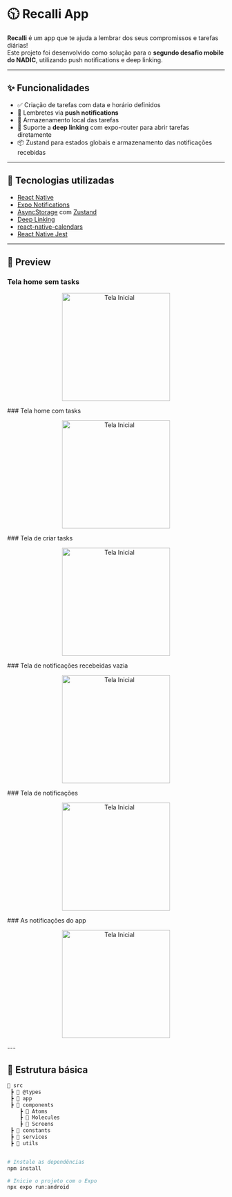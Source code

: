 # 🕥 Recalli App

**Recalli** é um app que te ajuda a lembrar dos seus compromissos e tarefas diárias!  
Este projeto foi desenvolvido como solução para o **segundo desafio mobile do NADIC**, utilizando push notifications e deep linking.

---

## ✨ Funcionalidades

- ✅ Criação de tarefas com data e horário definidos
- 🔔 Lembretes via **push notifications**
- 💾 Armazenamento local das tarefas
- 🔗 Suporte a **deep linking** com expo-router para abrir tarefas diretamente
- 📦 Zustand para estados globais e armazenamento das notificações recebidas

---

## 🚀 Tecnologias utilizadas

- [React Native](https://reactnative.dev/)
- [Expo Notifications](https://docs.expo.dev/versions/latest/sdk/notifications/)
- [AsyncStorage](https://react-native-async-storage.github.io/async-storage/) com [Zustand](https://zustand-demo.pmnd.rs/)
- [Deep Linking](https://reactnavigation.org/docs/deep-linking/)
- [react-native-calendars](https://github.com/wix/react-native-calendars)
- [React Native Jest](https://jestjs.io/docs/tutorial-react-native)

---

## 📱 Preview

### Tela home sem tasks

<p align="center">
  <img src="assets/prints/1.jpg" alt="Tela Inicial" width="250"/>
</p>
### Tela home com tasks

<p align="center">
  <img src="assets/prints/2.jpg" alt="Tela Inicial" width="250"/>
</p>
### Tela de criar tasks

<p align="center">
  <img src="assets/prints/3.jpg" alt="Tela Inicial" width="250"/>
</p>
### Tela de notificações recebeidas vazia

<p align="center">
  <img src="assets/prints/4.jpg" alt="Tela Inicial" width="250"/>
</p>
### Tela de notificações

<p align="center">
  <img src="assets/prints/5.jpg" alt="Tela Inicial" width="250"/>
</p>
### As notificações do app

<p align="center">
  <img src="assets/prints/6.jpg" alt="Tela Inicial" width="250"/>
</p>
---

## 📂 Estrutura básica

```bash
📁 src
 ┣ 📂 @types
 ┣ 📂 app
 ┣ 📂 components
    ┣ 📂 Atoms
    ┣ 📂 Molecules
    ┣ 📂 Screens
 ┣ 📂 constants
 ┣ 📂 services
 ┣ 📂 utils


# Instale as dependências
npm install

# Inicie o projeto com o Expo
npx expo run:android

```
